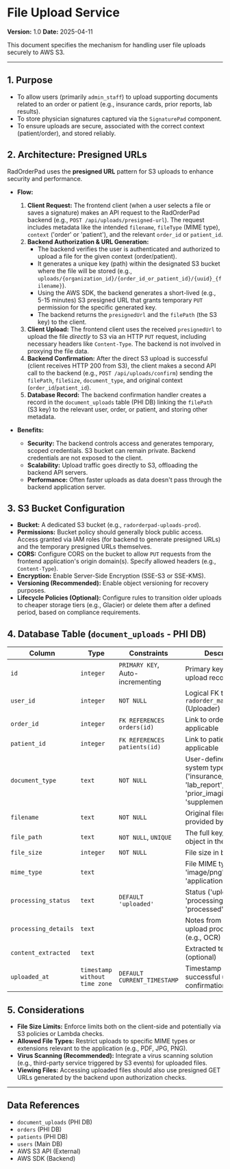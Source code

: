 # File Upload Service

**Version:** 1.0
**Date:** 2025-04-11

This document specifies the mechanism for handling user file uploads securely to AWS S3.

---

## 1. Purpose

-   To allow users (primarily `admin_staff`) to upload supporting documents related to an order or patient (e.g., insurance cards, prior reports, lab results).
-   To store physician signatures captured via the `SignaturePad` component.
-   To ensure uploads are secure, associated with the correct context (patient/order), and stored reliably.

## 2. Architecture: Presigned URLs

RadOrderPad uses the **presigned URL** pattern for S3 uploads to enhance security and performance.

-   **Flow:**
    1.  **Client Request:** The frontend client (when a user selects a file or saves a signature) makes an API request to the RadOrderPad backend (e.g., `POST /api/uploads/presigned-url`). The request includes metadata like the intended `filename`, `fileType` (MIME type), `context` ('order' or 'patient'), and the relevant `order_id` or `patient_id`.
    2.  **Backend Authorization & URL Generation:**
        *   The backend verifies the user is authenticated and authorized to upload a file for the given context (order/patient).
        *   It generates a unique key (path) within the designated S3 bucket where the file will be stored (e.g., `uploads/{organization_id}/{order_id_or_patient_id}/{uuid}_{filename}`).
        *   Using the AWS SDK, the backend generates a short-lived (e.g., 5-15 minutes) S3 presigned URL that grants temporary `PUT` permission for the specific generated key.
        *   The backend returns the `presignedUrl` and the `filePath` (the S3 key) to the client.
    3.  **Client Upload:** The frontend client uses the received `presignedUrl` to upload the file *directly* to S3 via an HTTP `PUT` request, including necessary headers like `Content-Type`. The backend is not involved in proxying the file data.
    4.  **Backend Confirmation:** After the direct S3 upload is successful (client receives HTTP 200 from S3), the client makes a second API call to the backend (e.g., `POST /api/uploads/confirm`) sending the `filePath`, `fileSize`, `document_type`, and original context (`order_id`/`patient_id`).
    5.  **Database Record:** The backend confirmation handler creates a record in the `document_uploads` table (PHI DB) linking the `filePath` (S3 key) to the relevant user, order, or patient, and storing other metadata.

-   **Benefits:**
    *   **Security:** The backend controls access and generates temporary, scoped credentials. S3 bucket can remain private. Backend credentials are not exposed to the client.
    *   **Scalability:** Upload traffic goes directly to S3, offloading the backend API servers.
    *   **Performance:** Often faster uploads as data doesn't pass through the backend application server.

## 3. S3 Bucket Configuration

-   **Bucket:** A dedicated S3 bucket (e.g., `radorderpad-uploads-prod`).
-   **Permissions:** Bucket policy should generally block public access. Access granted via IAM roles (for backend to generate presigned URLs) and the temporary presigned URLs themselves.
-   **CORS:** Configure CORS on the bucket to allow `PUT` requests from the frontend application's origin domain(s). Specify allowed headers (e.g., `Content-Type`).
-   **Encryption:** Enable Server-Side Encryption (SSE-S3 or SSE-KMS).
-   **Versioning (Recommended):** Enable object versioning for recovery purposes.
-   **Lifecycle Policies (Optional):** Configure rules to transition older uploads to cheaper storage tiers (e.g., Glacier) or delete them after a defined period, based on compliance requirements.

## 4. Database Table (`document_uploads` - PHI DB)

| Column              | Type                        | Constraints                   | Description                                          |
| ------------------- | --------------------------- | ----------------------------- | ---------------------------------------------------- |
| `id`                | `integer`                   | `PRIMARY KEY`, Auto-incrementing | Primary key for the upload record                    |
| `user_id`           | `integer`                   | `NOT NULL`                    | Logical FK to `radorder_main.users.id` (Uploader)    |
| `order_id`          | `integer`                   | `FK REFERENCES orders(id)`      | Link to order if applicable                          |
| `patient_id`        | `integer`                   | `FK REFERENCES patients(id)`    | Link to patient if applicable                        |
| `document_type`     | `text`                      | `NOT NULL`                    | User-defined or system type ('insurance_card', 'lab_report', 'signature', 'prior_imaging', 'supplemental') |
| `filename`          | `text`                      | `NOT NULL`                    | Original filename provided by the user               |
| `file_path`         | `text`                      | `NOT NULL`, `UNIQUE`          | The full key/path of the object in the S3 bucket     |
| `file_size`         | `integer`                   | `NOT NULL`                    | File size in bytes                                   |
| `mime_type`         | `text`                      |                               | File MIME type (e.g., 'image/png', 'application/pdf') |
| `processing_status` | `text`                      | `DEFAULT 'uploaded'`          | Status ('uploaded', 'processing', 'processed', 'failed') |
| `processing_details`| `text`                      |                               | Notes from any post-upload processing (e.g., OCR)    |
| `content_extracted` | `text`                      |                               | Extracted text content (optional)                    |
| `uploaded_at`       | `timestamp without time zone` | `DEFAULT CURRENT_TIMESTAMP`   | Timestamp of successful upload confirmation        |

## 5. Considerations

-   **File Size Limits:** Enforce limits both on the client-side and potentially via S3 policies or Lambda checks.
-   **Allowed File Types:** Restrict uploads to specific MIME types or extensions relevant to the application (e.g., PDF, JPG, PNG).
-   **Virus Scanning (Recommended):** Integrate a virus scanning solution (e.g., third-party service triggered by S3 events) for uploaded files.
-   **Viewing Files:** Accessing uploaded files should also use presigned GET URLs generated by the backend upon authorization checks.

---

## Data References

-   `document_uploads` (PHI DB)
-   `orders` (PHI DB)
-   `patients` (PHI DB)
-   `users` (Main DB)
-   AWS S3 API (External)
-   AWS SDK (Backend)